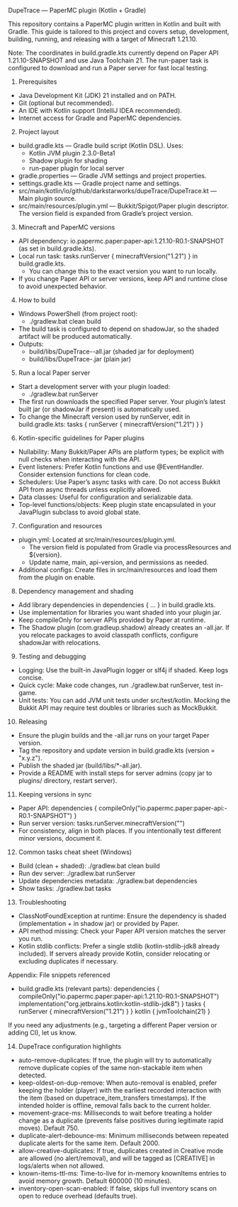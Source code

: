DupeTrace — PaperMC plugin (Kotlin + Gradle)

This repository contains a PaperMC plugin written in Kotlin and built with Gradle. This guide is tailored to this project and covers setup, development, building, running, and releasing with a target of Minecraft 1.21.10.

Note: The coordinates in build.gradle.kts currently depend on Paper API 1.21.10-SNAPSHOT and use Java Toolchain 21. The run-paper task is configured to download and run a Paper server for fast local testing.

1) Prerequisites
- Java Development Kit (JDK) 21 installed and on PATH.
- Git (optional but recommended).
- An IDE with Kotlin support (IntelliJ IDEA recommended).
- Internet access for Gradle and PaperMC dependencies.

2) Project layout
- build.gradle.kts — Gradle build script (Kotlin DSL). Uses:
  - Kotlin JVM plugin 2.3.0-Beta1
  - Shadow plugin for shading
  - run-paper plugin for local server
- gradle.properties — Gradle JVM settings and project properties.
- settings.gradle.kts — Gradle project name and settings.
- src/main/kotlin/io/github/darkstarworks/dupeTrace/DupeTrace.kt — Main plugin source.
- src/main/resources/plugin.yml — Bukkit/Spigot/Paper plugin descriptor. The version field is expanded from Gradle’s project version.

3) Minecraft and PaperMC versions
- API dependency: io.papermc.paper:paper-api:1.21.10-R0.1-SNAPSHOT (as set in build.gradle.kts).
- Local run task: tasks.runServer { minecraftVersion("1.21") } in build.gradle.kts.
  - You can change this to the exact version you want to run locally.
- If you change Paper API or server versions, keep API and runtime close to avoid unexpected behavior.

4) How to build
- Windows PowerShell (from project root):
  - ./gradlew.bat clean build
- The build task is configured to depend on shadowJar, so the shaded artifact will be produced automatically.
- Outputs:
  - build/libs/DupeTrace-<version>-all.jar (shaded jar for deployment)
  - build/libs/DupeTrace-<version>.jar (plain jar)

5) Run a local Paper server
- Start a development server with your plugin loaded:
  - ./gradlew.bat runServer
- The first run downloads the specified Paper server. Your plugin’s latest built jar (or shadowJar if present) is automatically used.
- To change the Minecraft version used by runServer, edit in build.gradle.kts:
  tasks {
    runServer {
      minecraftVersion("1.21")
    }
  }

6) Kotlin-specific guidelines for Paper plugins
- Nullability: Many Bukkit/Paper APIs are platform types; be explicit with null checks when interacting with the API.
- Event listeners: Prefer Kotlin functions and use @EventHandler. Consider extension functions for clean code.
- Schedulers: Use Paper’s async tasks with care. Do not access Bukkit API from async threads unless explicitly allowed.
- Data classes: Useful for configuration and serializable data.
- Top-level functions/objects: Keep plugin state encapsulated in your JavaPlugin subclass to avoid global state.

7) Configuration and resources
- plugin.yml: Located at src/main/resources/plugin.yml.
  - The version field is populated from Gradle via processResources and ${version}.
  - Update name, main, api-version, and permissions as needed.
- Additional configs: Create files in src/main/resources and load them from the plugin on enable.

8) Dependency management and shading
- Add library dependencies in dependencies { ... } in build.gradle.kts.
- Use implementation for libraries you want shaded into your plugin jar.
- Keep compileOnly for server APIs provided by Paper at runtime.
- The Shadow plugin (com.gradleup.shadow) already creates an -all.jar. If you relocate packages to avoid classpath conflicts, configure shadowJar with relocations.

9) Testing and debugging
- Logging: Use the built-in JavaPlugin logger or slf4j if shaded. Keep logs concise.
- Quick cycle: Make code changes, run ./gradlew.bat runServer, test in-game.
- Unit tests: You can add JVM unit tests under src/test/kotlin. Mocking the Bukkit API may require test doubles or libraries such as MockBukkit.

10) Releasing
- Ensure the plugin builds and the -all.jar runs on your target Paper version.
- Tag the repository and update version in build.gradle.kts (version = "x.y.z").
- Publish the shaded jar (build/libs/*-all.jar).
- Provide a README with install steps for server admins (copy jar to plugins/ directory, restart server).

11) Keeping versions in sync
- Paper API:
  dependencies {
    compileOnly("io.papermc.paper:paper-api:<mc-version>-R0.1-SNAPSHOT")
  }
- Run server version:
  tasks.runServer.minecraftVersion("<mc-version>")
- For consistency, align <mc-version> in both places. If you intentionally test different minor versions, document it.

12) Common tasks cheat sheet (Windows)
- Build (clean + shaded):
  ./gradlew.bat clean build
- Run dev server:
  ./gradlew.bat runServer
- Update dependencies metadata:
  ./gradlew.bat dependencies
- Show tasks:
  ./gradlew.bat tasks

13) Troubleshooting
- ClassNotFoundException at runtime: Ensure the dependency is shaded (implementation + in shadow jar) or provided by Paper.
- API method missing: Check your Paper API version matches the server you run.
- Kotlin stdlib conflicts: Prefer a single stdlib (kotlin-stdlib-jdk8 already included). If servers already provide Kotlin, consider relocating or excluding duplicates if necessary.

Appendix: File snippets referenced
- build.gradle.kts (relevant parts):
  dependencies {
    compileOnly("io.papermc.paper:paper-api:1.21.10-R0.1-SNAPSHOT")
    implementation("org.jetbrains.kotlin:kotlin-stdlib-jdk8")
  }
  tasks {
    runServer {
      minecraftVersion("1.21")
    }
  }
  kotlin {
    jvmToolchain(21)
  }

If you need any adjustments (e.g., targeting a different Paper version or adding CI), let us know.

14) DupeTrace configuration highlights
- auto-remove-duplicates: If true, the plugin will try to automatically remove duplicate copies of the same non-stackable item when detected.
- keep-oldest-on-dup-remove: When auto-removal is enabled, prefer keeping the holder (player) with the earliest recorded interaction with the item (based on dupetrace_item_transfers timestamps). If the intended holder is offline, removal falls back to the current holder.
- movement-grace-ms: Milliseconds to wait before treating a holder change as a duplicate (prevents false positives during legitimate rapid moves). Default 750.
- duplicate-alert-debounce-ms: Minimum milliseconds between repeated duplicate alerts for the same item. Default 2000.
- allow-creative-duplicates: If true, duplicates created in Creative mode are allowed (no alert/removal), and will be tagged as [CREATIVE] in logs/alerts when not allowed.
- known-items-ttl-ms: Time-to-live for in-memory knownItems entries to avoid memory growth. Default 600000 (10 minutes).
- inventory-open-scan-enabled: If false, skips full inventory scans on open to reduce overhead (defaults true).
